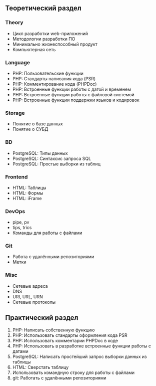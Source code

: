 ## Теоретический раздел
### Theory
* Цикл разработки web-приложений
* Методологии разработки ПО
* Минимально жизнеспособный продукт
* Компьютерная сеть
### Language
* PHP: Пользовательские функции
* PHP: Стандарты написания кода (PSR)
* PHP: Комментирование кода (PHPDoc)
* PHP: Встроенные функции работы с датой и временем
* PHP: Встроенные функции работы с файловой системой
* PHP: Встроенные функции поддержки языков и кодировок
### Storage
* Понятие о базе данных
* Понятие о СУБД
### BD
* PostgreSQL: Типы данных
* PostgreSQL: Синтаксис запроса SQL
* PostgreSQL: Простые выборки из таблиц
### Frontend
* HTML: Таблицы
* HTML: Формы
* HTML: iFrame
### DevOps
* pipe, pv
* tips, trics
* Команды для работы с файлами
### Git
* Работа с удалёнными репозиториями
* Метки
### Misc
* Сетевые адреса
* DNS
* URI, URL, URN
* Сетевые протоколы
## Практический раздел
1. PHP: Написать собственную функцию
2. PHP: Использовать стандарты оформления кода PSR
3. PHP: Использовать комментарии PHPDoc в коде
4. PHP: Использовать в разработке встроенные функции работы с датами
5. PostgreSQL: Написать простейший запрос выборки данных из таблицы
6. HTML: Сверстать таблицу
7. Использовать командную строку для работы с файлами
8. git: Работать с удалёнными репозиториями